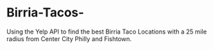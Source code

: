 # Birria-Tacos-
Using the Yelp API to find the best Birria Taco Locations with a 25 mile radius from Center City Philly and Fishtown.
